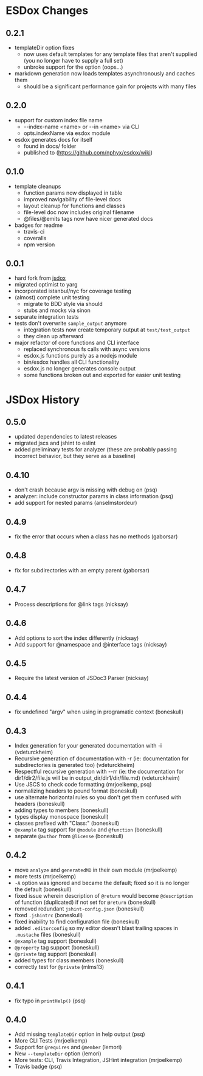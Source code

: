 ESDox Changes
=============

0.2.1
-----
* templateDir option fixes
  * now uses default templates for any template files that aren't supplied (you no longer have to supply a full set)
  * unbroke support for the option (oops...)
* markdown generation now loads templates asynchronously and caches them
  * should be a significant performance gain for projects with many files

0.2.0
-----
* support for custom index file name
  * --index-name \<name\> or --in \<name\> via CLI
  * opts.indexName via esdox module
* esdox generates docs for itself
  * found in docs/ folder
  * published to (https://github.com/nphyx/esdox/wiki)

0.1.0
-----
* template cleanups
  * function params now displayed in table
  * improved navigability of file-level docs
  * layout cleanup for functions and classes
  * file-level doc now includes original filename
  * @files/@emits tags now have nicer generated docs
* badges for readme
  * travis-ci
  * coveralls
  * npm version

0.0.1
-----

* hard fork from [jsdox](https://github.com/sutoiku/jsdox)
* migrated optimist to yarg
* incorporated istanbul/nyc for coverage testing
* (almost) complete unit testing
  * migrate to BDD style via should
  * stubs and mocks via sinon
* separate integration tests
* tests don't overwrite `sample_output` anymore
  * integration tests now create temporary output at `test/test_output`
  * they clean up afterward
* major refactor of core functions and CLI interface
  * replaced synchronous fs calls with async versions
  * esdox.js functions purely as a nodejs module
  * bin/esdox handles all CLI functionality
  * esdox.js no longer generates console output
  * some functions broken out and exported for easier unit testing

JSDox History
=============

0.5.0
------

* updated dependencies to latest releases
* migrated jscs and jshint to eslint
* added preliminary tests for analyzer (these are probably passing incorrect behavior, but they serve as a baseline)

0.4.10
------

* don't crash because argv is missing with debug on (psq)
* analyzer: include constructor params in class information (psq)
* add support for nested params (anselmstordeur)

0.4.9
------

* fix the error that occurs when a class has no methods (gaborsar)

0.4.8
------

* fix for subdirectories with an empty parent (gaborsar)

0.4.7
------

* Process descriptions for @link tags (nicksay)

0.4.6
------

* Add options to sort the index differently (nicksay)
* Add support for @namespace and @interface tags (nicksay)

0.4.5
------

* Require the latest version of JSDoc3 Parser (nicksay)

0.4.4
------

* fix undefined "argv" when using in programatic context (boneskull)

0.4.3
------

* Index generation for your generated documentation with -i (vdeturckheim)
* Recursive generation of documentation with -r (ie: documentation for subdirectories is generated too) (vdeturckheim)
* Respectful recursive generation with --rr (ie: the documentation for dir1/dir2/file.js will be in output\_dir/dir1/dir/file.md) (vdeturckheim)
* Use JSCS to check code formatting (mrjoelkemp, psq)
* normalizing headers to pound format (boneskull)
* use alternate horizontal rules so you don't get them confused with headers (boneskull)
* adding types to members (boneskull)
* types display monospace (boneskull)
* classes prefixed with "Class:" (boneskull)
* `@example` tag support for `@module` and `@function` (boneskull)
* separate `@author` from `@license` (boneskull)



0.4.2
------

* move `analyze` and `generatedMD` in their own module (mrjoelkemp)
* more tests (mrjoelkemp)
* `-A` option was ignored and became the default; fixed so it is no longer the default (boneskull)
* fixed issue wherein description of `@return` would become `@description` of function (duplicated) if not set for `@return` (boneskull)
* removed redundant `jshint-config.json` (boneskull)
* fixed `.jshintrc` (boneskull)
* fixed inability to find configuration file (boneskull)
* added `.editorconfig` so my editor doesn't blast trailing spaces in `.mustache` files (boneskull)
* `@example` tag support (boneskull)
* `@property` tag support (boneskull)
* `@private` tag support (boneskull)
* added types for class members (boneskull)
* correctly test for `@private` (mlms13)

0.4.1
------

* fix typo in `printHelp()` (psq)

0.4.0
------

* Add missing `templateDir` option in help output (psq)
* More CLI Tests (mrjoelkemp)
* Support for `@requires` and `@member` (lemori)
* New `--templateDir` option (lemori)
* More tests: CLI, Travis Integration, JSHint integration (mrjoelkemp)
* Travis badge (psq)
